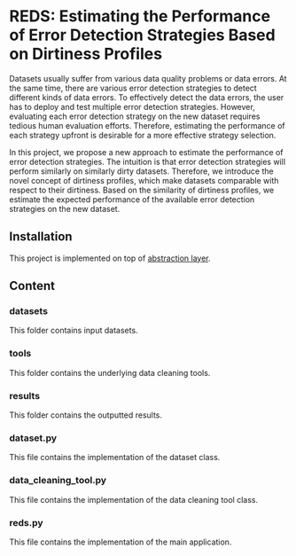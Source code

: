 # REDS: Estimating the Performance of Error Detection Strategies Based on Dirtiness Profiles
Datasets usually suffer from various data quality problems or data errors. At the same time, there are various error detection strategies to detect different kinds of data errors. To effectively detect the data errors, the user has to deploy and test multiple error detection strategies. However, evaluating each error detection strategy on the new dataset requires tedious human evaluation efforts. Therefore, estimating the performance of each strategy upfront is desirable for a more effective strategy selection.

In this project, we propose a new approach to estimate the performance of error detection strategies. The intuition is that error detection strategies will perform similarly on similarly dirty datasets. Therefore, we introduce the novel concept of dirtiness profiles, which make datasets comparable with respect to their dirtiness. Based on the similarity of dirtiness profiles, we estimate the expected performance of the available error detection strategies on the new dataset. 


## Installation
This project is implemented on top of [abstraction layer](https://github.com/BigDaMa/abstraction-layer).


## Content
### datasets
This folder contains input datasets.

### tools
This folder contains the underlying data cleaning tools.

### results
This folder contains the outputted results.

### dataset.py
This file contains the implementation of the dataset class.

### data_cleaning_tool.py
This file contains the implementation of the data cleaning tool class.

### reds.py
This file contains the implementation of the main application.
